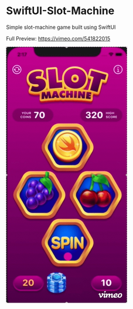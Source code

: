 # SwiftUI-Slot-Machine
Simple slot-machine game built using SwiftUI

Full Preview: https://vimeo.com/541822015

![](preview3.gif)
